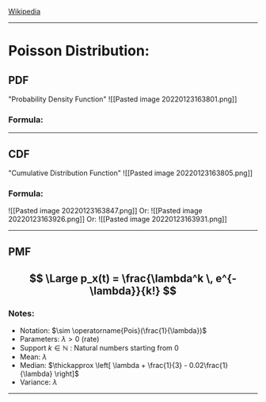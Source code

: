 [Wikipedia](https://en.wikipedia.org/wiki/Poisson_distribution)
 
---
# Poisson Distribution:
## PDF
"Probability Density Function"
![[Pasted image 20220123163801.png]]
### Formula:


---
## CDF
"Cumulative Distribution Function"
![[Pasted image 20220123163805.png]]
### Formula:
![[Pasted image 20220123163847.png]]
Or:
![[Pasted image 20220123163926.png]]
Or:
![[Pasted image 20220123163931.png]]

---
## PMF
$$
\Large 
p_x(t) = \frac{\lambda^k \, e^{-\lambda}}{k!}
$$
---
### Notes:
- Notation: $\sim \operatorname{Pois}(\frac{1}{\lambda})$
- Parameters: $\lambda \gt 0$ (rate)
- Support $k \in \mathbb{N}$  : Natural numbers starting from 0
- Mean: $\lambda$
- Median: $\thickapprox \left[ \lambda + \frac{1}{3} - 0.02\frac{1}{\lambda} \right]$
- Variance: $\lambda$

---
